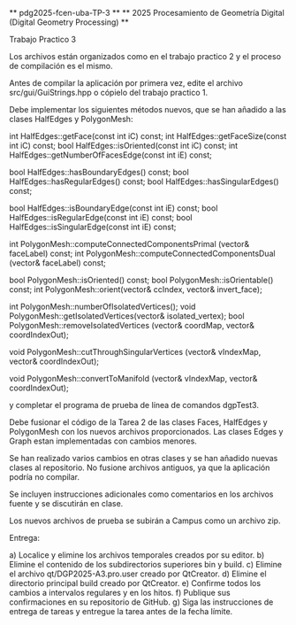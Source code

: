 ** pdg2025-fcen-uba-TP-3 **
** 2025 Procesamiento de Geometría Digital (Digital Geometry Processing) **

Trabajo Practico 3

Los archivos están organizados como en el trabajo practico 2 y el
proceso de compilación es el mismo.

Antes de compilar la aplicación por primera vez, edite el archivo
src/gui/GuiStrings.hpp o cópielo del trabajo practico 1.

Debe implementar los siguientes métodos nuevos, que se han añadido a las
clases HalfEdges y PolygonMesh:

  int     HalfEdges::getFace(const int iC) const;
  int     HalfEdges::getFaceSize(const int iC) const;
  bool    HalfEdges::isOriented(const int iC) const;
  int     HalfEdges::getNumberOfFacesEdge(const int iE) const;

  bool    HalfEdges::hasBoundaryEdges() const;
  bool    HalfEdges::hasRegularEdges() const;
  bool    HalfEdges::hasSingularEdges() const;

  bool    HalfEdges::isBoundaryEdge(const int iE) const;
  bool    HalfEdges::isRegularEdge(const int iE) const;
  bool    HalfEdges::isSingularEdge(const int iE) const;

  int     PolygonMesh::computeConnectedComponentsPrimal
          (vector<int>& faceLabel) const;
  int     PolygonMesh::computeConnectedComponentsDual
          (vector<int>& faceLabel) const;

  bool    PolygonMesh::isOriented() const;
  bool    PolygonMesh::isOrientable() const; 
  int     PolygonMesh::orient(vector<int>& ccIndex, vector<bool>& invert_face);

  int     PolygonMesh::numberOfIsolatedVertices();
  void    PolygonMesh::getIsolatedVertices(vector<int>& isolated_vertex);
  bool    PolygonMesh::removeIsolatedVertices
          (vector<int>& coordMap, vector<int>& coordIndexOut);

  void    PolygonMesh::cutThroughSingularVertices
          (vector<int>& vIndexMap, vector<int>& coordIndexOut);

  void    PolygonMesh::convertToManifold
          (vector<int>& vIndexMap, vector<int>& coordIndexOut);

y completar el programa de prueba de línea de comandos dgpTest3.

Debe fusionar el código de la Tarea 2 de las clases Faces, HalfEdges y
PolygonMesh con los nuevos archivos proporcionados. Las clases Edges
y Graph estan implementadas con cambios menores.

Se han realizado varios cambios en otras clases y se han añadido
nuevas clases al repositorio. No fusione archivos antiguos, ya que la
aplicación podría no compilar.

Se incluyen instrucciones adicionales como comentarios en los archivos
fuente y se discutirán en clase.

Los nuevos archivos de prueba se subirán a Campus como un archivo zip.

Entrega:

a) Localice y elimine los archivos temporales creados por su editor.
b) Elimine el contenido de los subdirectorios superiores bin y build.
c) Elimine el archivo qt/DGP2025-A3.pro.user creado por QtCreator.
d) Elimine el directorio principal build creado por QtCreator.
e) Confirme todos los cambios a intervalos regulares y en los hitos.
f) Publique sus confirmaciones en su repositorio de GitHub.
g) Siga las instrucciones de entrega de tareas y entregue la tarea
   antes de la fecha límite.
